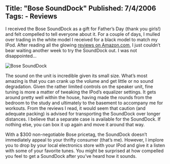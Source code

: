 Title: "Bose SoundDock"
Published: 7/4/2006
Tags:
    - Reviews
---
I received the Bose SoundDock as a gift for Father’s Day (thank you girls!) and felt compelled to tell everyone about it. For a couple of days, I mulled over trading in the white model I received for a black model to match my IPod. After reading all the glowing [reviews on Amazon.com](https://www.amazon.com/gp/product/B0006VX1G8/), I just couldn’t bear waiting another week to try the SoundDock out. I was not disappointed…

![Bose SoundDock](https://s3.amazonaws.com/s3.beckshome.com/20060704-Bose-SoundDock.jpg)

The sound on the unit is incredible given its small size. What’s most amazing is that you can crank up the volume and get little or no sound degradation. Given the rather limited controls on the speaker unit, fine tuning is more a matter of tweaking the IPod’s equalizer settings. It gets around pretty well within the house, having made the rounds from the bedroom to the study and ultimately to the basement to accompany me for workouts. From the reviews I read, it would seem that caution (and adequate packing) is advised for transporting the SoundDock over longer distances. I believe that a separate case is available for the SoundDock. If nothing else, you can box it up again and move it around that way.

With a $300 non-negotiable Bose pricetag, the SoundDock doesn’t immediately appeal to your thrifty consumer (that’s me). However, I implore you to drop by your local electronics store with your IPod and give it a listen with some of your favorite tunes. You might be surprised at how compelled you feel to get a SoundDock after you’ve heard how it sounds.